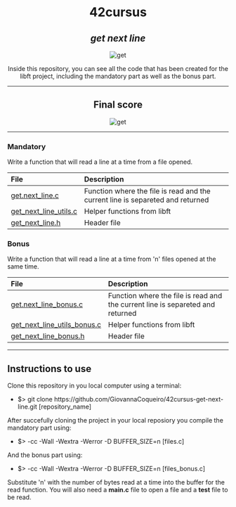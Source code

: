 <h1 align=center>
	<b>42cursus</b>
</h1>

<div align=center>
	<h2>
		<i>get next line</i>
	</h2>
	<img src="https://github.com/GiovannaCoqueiro/42cursus-get-next-line/assets/115947494/20a982a3-4d8e-4c6f-aa9b-4eafa6888bd6" alt=get next line badge/>
	<p align=center>
    		Inside this repository, you can see all the code that has been created for the libft project, including the mandatory part as well as the bonus part.
	</p>
</div>

---

<div align=center>
	<h2>
		Final score
	</h2>
	<img src="https://github.com/GiovannaCoqueiro/42cursus-get-next-line/assets/115947494/54772633-0e45-4d33-9f0f-f7fa5b8c89ce" alt=get next line grade/>
</div>

---

<h3 align=left>
    Mandatory
</h3>
<p>
    Write a function that will read a line at a time from a file opened.
</p>

| File | Description |
| :--- | :--- |
| [get.next_line.c](https://github.com/GiovannaCoqueiro/42cursus-get-next-line/blob/main/get_next_line.c) | Function where the file is read and the current line is separeted and returned |
| [get_next_line_utils.c](https://github.com/GiovannaCoqueiro/42cursus-get-next-line/blob/main/get_next_line.c) | Helper functions from libft |
| [get_next_line.h](https://github.com/GiovannaCoqueiro/42cursus-get-next-line/blob/main/get_next_line.h) | Header file |

<h3 align=left>
    Bonus
</h3>
<p>
    Write a function that will read a line at a time from 'n' files opened at the same time.
</p>

| File | Description |
| :--- | :--- |
| [get.next_line_bonus.c](https://github.com/GiovannaCoqueiro/42cursus-get-next-line/blob/main/get_next_line_bonus.c) | Function where the file is read and the current line is separeted and returned |
| [get_next_line_utils_bonus.c](https://github.com/GiovannaCoqueiro/42cursus-get-next-line/blob/main/get_next_line_utils_bonus.c) | Helper functions from libft |
| [get_next_line_bonus.h](https://github.com/GiovannaCoqueiro/42cursus-get-next-line/blob/main/get_next_line_bonus.h) | Header file |

---

<h2>
    Instructions to use
</h2>
Clone this repository in you local computer using a terminal:
<ul>
	<li>$> git clone https://github.com/GiovannaCoqueiro/42cursus-get-next-line.git [repository_name]</li>
</ul>

After succefully cloning the project in your local reposiory you compile the mandatory part using:
<ul>
	<li>$> -cc -Wall -Wextra -Werror -D BUFFER_SIZE=n [files.c]</li>
</ul>
		
And the bonus part using:
<ul>
	<li>$> -cc -Wall -Wextra -Werror -D BUFFER_SIZE=n [files_bonus.c]</li>
</ul>
Substitute 'n' with the number of bytes read at a time into the buffer for the read function.
You will also need a <b>main.c</b> file to open a file and a <b>test</b> file to be read.
